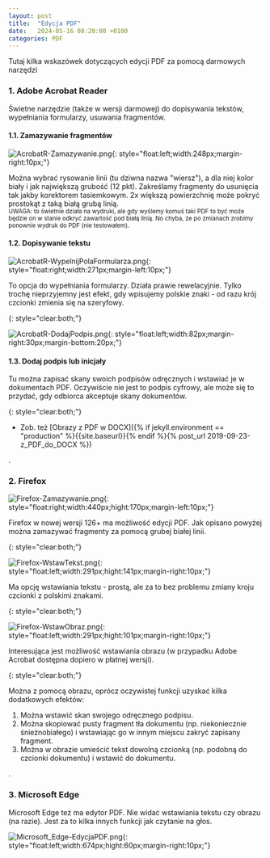 ```yaml
---
layout: post
title:  "Edycja PDF"
date:   2024-05-16 08:20:00 +0100
categories: PDF
---
```


Tutaj kilka wskazówek dotyczących edycji PDF za pomocą darmowych narzędzi

### 1. Adobe Acrobat Reader

Świetne narzędzie (także w wersji darmowej) do dopisywania tekstów, wypełniania formularzy, usuwania fragmentów.

#### 1.1. Zamazywanie fragmentów


![AcrobatR-Zamazywanie.png]({{site.baseurl}}/assets/img/AcrobatR-Zamazywanie.png "AcrobatR-Zamazywanie.png"){: 
style="float:left;width:248px;margin-right:10px;"}


Można wybrać rysowanie linii (tu dziwna nazwa "wiersz"), a dla niej kolor biały i jak największą grubość (12 pkt). Zakreślamy fragmenty do usunięcia tak jakby korektorem tasiemkowym. 2x większą powierzchnię może pokryć prostokąt z taką białą grubą linią.  
<small>UWAGA: to świetnie działa na wydruki, ale gdy wyślemy komuś taki PDF to być może będzie on w stanie odkryć zawartość pod białą linią. No chyba, że po zmianach zrobimy ponownie wydruk do PDF (nie testowałem).</small>

#### 1.2. Dopisywanie tekstu

![AcrobatR-WypelnijPolaFormularza.png]({{site.baseurl}}/assets/img/AcrobatR-WypelnijPolaFormularza.png "AcrobatR-WypelnijPolaFormularza.png"){: 
style="float:right;width:271px;margin-left:10px;"}

To opcja do wypełniania formularzy. Działa prawie rewelacyjnie. Tylko trochę nieprzyjemny jest efekt, gdy wpisujemy polskie znaki - od razu krój czcionki zmienia się na szeryfowy.

{: style="clear:both;"}

![AcrobatR-DodajPodpis.png]({{site.baseurl}}/assets/img/AcrobatR-DodajPodpis.png "AcrobatR-DodajPodpis.png"){: 
style="float:left;width:82px;margin-right:30px;margin-bottom:20px;"}

#### 1.3. Dodaj podpis lub inicjały

Tu można zapisać skany swoich podpisów odręcznych i wstawiać je w dokumentach PDF. Oczywiście nie jest to podpis cyfrowy, ale może się to przydać, gdy odbiorca akceptuje skany dokumentów.

{: style="clear:both;"}


* Zob. też [Obrazy z PDF w DOCX]({% if jekyll.environment == "production" %}{{site.baseurl}}{% endif %}{% post_url 2019-09-23-z_PDF_do_DOCX %})


.

### 2. Firefox


![Firefox-Zamazywanie.png]({{site.baseurl}}/assets/img/Firefox-Zamazywanie.png "Firefox-Zamazywanie.png"){: 
style="float:right;width:440px;hight:170px;margin-left:10px;"}


Firefox w nowej wersji 126+ ma możliwość edycji PDF. Jak opisano powyżej można zamazywać fragmenty za pomocą grubej białej linii.


{: style="clear:both;"}


![Firefox-WstawTekst.png]({{site.baseurl}}/assets/img/Firefox-WstawTekst.png "Firefox-WstawTekst.png"){: 
style="float:left;width:291px;hight:141px;margin-right:10px;"}

Ma opcję wstawiania tekstu - prostą, ale za to bez problemu zmiany kroju czcionki z polskimi znakami.

{: style="clear:both;"}

![Firefox-WstawObraz.png]({{site.baseurl}}/assets/img/Firefox-WstawObraz.png "Firefox-WstawObraz.png"){: 
style="float:left;width:291px;hight:101px;margin-right:10px;"}

Interesująca jest możliwość wstawiania obrazu (w przypadku Adobe Acrobat dostępna dopiero w płatnej wersji). 

{: style="clear:both;"}

Można z pomocą obrazu, oprócz oczywistej funkcji uzyskać kilka dodatkowych efektów:

1. Można wstawić skan swojego odręcznego podpisu.
2. Można skopiować pusty fragment tła dokumentu (np. niekoniecznie śnieżnobiałego) i wstawiając go w innym miejscu zakryć zapisany fragment.
3. Można w obrazie umieścić tekst dowolną czcionką (np. podobną do czcionki dokumentu) i wstawić do dokumentu.

.

### 3. Microsoft Edge

Microsoft Edge też ma edytor PDF. Nie widać wstawiania tekstu czy obrazu (na razie). Jest za to kilka innych funkcji jak czytanie na głos.


![Microsoft_Edge-EdycjaPDF.png]({{site.baseurl}}/assets/img/Microsoft_Edge-EdycjaPDF.png "Microsoft_Edge-EdycjaPDF.png"){: 
style="float:left;width:674px;hight:60px;margin-right:10px;"}
 

<!-- {% unless jekyll.environment %} -->
<script>

(function() {
  const images = document.getElementsByTagName('img'); 
  for(let i = 0; i < images.length; i++) {
    images[i].src = images[i].src.replace('%7B%7Bsite.baseurl%7D%7D','..');
  } //{{site.baseurl}} - without spaces!  
})();

</script>
<!-- {% endunless %} -->